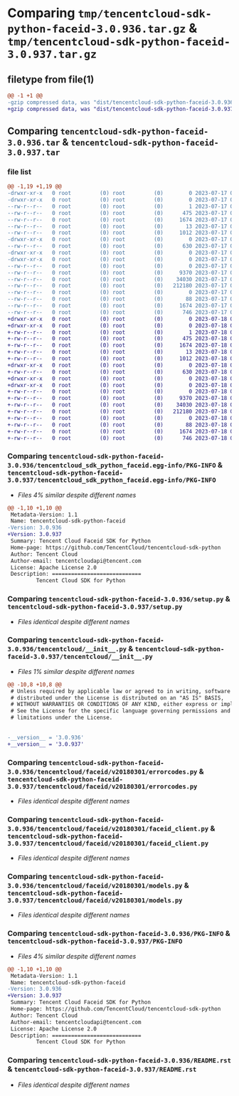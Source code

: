 # Comparing `tmp/tencentcloud-sdk-python-faceid-3.0.936.tar.gz` & `tmp/tencentcloud-sdk-python-faceid-3.0.937.tar.gz`

## filetype from file(1)

```diff
@@ -1 +1 @@
-gzip compressed data, was "dist/tencentcloud-sdk-python-faceid-3.0.936.tar", last modified: Mon Jul 17 00:25:10 2023, max compression
+gzip compressed data, was "dist/tencentcloud-sdk-python-faceid-3.0.937.tar", last modified: Tue Jul 18 00:24:04 2023, max compression
```

## Comparing `tencentcloud-sdk-python-faceid-3.0.936.tar` & `tencentcloud-sdk-python-faceid-3.0.937.tar`

### file list

```diff
@@ -1,19 +1,19 @@
-drwxr-xr-x   0 root         (0) root         (0)        0 2023-07-17 00:25:10.000000 tencentcloud-sdk-python-faceid-3.0.936/
-drwxr-xr-x   0 root         (0) root         (0)        0 2023-07-17 00:25:10.000000 tencentcloud-sdk-python-faceid-3.0.936/tencentcloud_sdk_python_faceid.egg-info/
--rw-r--r--   0 root         (0) root         (0)        1 2023-07-17 00:25:10.000000 tencentcloud-sdk-python-faceid-3.0.936/tencentcloud_sdk_python_faceid.egg-info/dependency_links.txt
--rw-r--r--   0 root         (0) root         (0)      475 2023-07-17 00:25:10.000000 tencentcloud-sdk-python-faceid-3.0.936/tencentcloud_sdk_python_faceid.egg-info/SOURCES.txt
--rw-r--r--   0 root         (0) root         (0)     1674 2023-07-17 00:25:10.000000 tencentcloud-sdk-python-faceid-3.0.936/tencentcloud_sdk_python_faceid.egg-info/PKG-INFO
--rw-r--r--   0 root         (0) root         (0)       13 2023-07-17 00:25:10.000000 tencentcloud-sdk-python-faceid-3.0.936/tencentcloud_sdk_python_faceid.egg-info/top_level.txt
--rw-r--r--   0 root         (0) root         (0)     1012 2023-07-17 00:25:10.000000 tencentcloud-sdk-python-faceid-3.0.936/setup.py
-drwxr-xr-x   0 root         (0) root         (0)        0 2023-07-17 00:25:10.000000 tencentcloud-sdk-python-faceid-3.0.936/tencentcloud/
--rw-r--r--   0 root         (0) root         (0)      630 2023-07-17 00:25:10.000000 tencentcloud-sdk-python-faceid-3.0.936/tencentcloud/__init__.py
-drwxr-xr-x   0 root         (0) root         (0)        0 2023-07-17 00:25:10.000000 tencentcloud-sdk-python-faceid-3.0.936/tencentcloud/faceid/
-drwxr-xr-x   0 root         (0) root         (0)        0 2023-07-17 00:25:10.000000 tencentcloud-sdk-python-faceid-3.0.936/tencentcloud/faceid/v20180301/
--rw-r--r--   0 root         (0) root         (0)        0 2023-07-17 00:25:10.000000 tencentcloud-sdk-python-faceid-3.0.936/tencentcloud/faceid/v20180301/__init__.py
--rw-r--r--   0 root         (0) root         (0)     9370 2023-07-17 00:25:10.000000 tencentcloud-sdk-python-faceid-3.0.936/tencentcloud/faceid/v20180301/errorcodes.py
--rw-r--r--   0 root         (0) root         (0)    34030 2023-07-17 00:25:10.000000 tencentcloud-sdk-python-faceid-3.0.936/tencentcloud/faceid/v20180301/faceid_client.py
--rw-r--r--   0 root         (0) root         (0)   212180 2023-07-17 00:25:10.000000 tencentcloud-sdk-python-faceid-3.0.936/tencentcloud/faceid/v20180301/models.py
--rw-r--r--   0 root         (0) root         (0)        0 2023-07-17 00:25:10.000000 tencentcloud-sdk-python-faceid-3.0.936/tencentcloud/faceid/__init__.py
--rw-r--r--   0 root         (0) root         (0)       88 2023-07-17 00:25:10.000000 tencentcloud-sdk-python-faceid-3.0.936/setup.cfg
--rw-r--r--   0 root         (0) root         (0)     1674 2023-07-17 00:25:10.000000 tencentcloud-sdk-python-faceid-3.0.936/PKG-INFO
--rw-r--r--   0 root         (0) root         (0)      746 2023-07-17 00:25:10.000000 tencentcloud-sdk-python-faceid-3.0.936/README.rst
+drwxr-xr-x   0 root         (0) root         (0)        0 2023-07-18 00:24:04.000000 tencentcloud-sdk-python-faceid-3.0.937/
+drwxr-xr-x   0 root         (0) root         (0)        0 2023-07-18 00:24:04.000000 tencentcloud-sdk-python-faceid-3.0.937/tencentcloud_sdk_python_faceid.egg-info/
+-rw-r--r--   0 root         (0) root         (0)        1 2023-07-18 00:24:04.000000 tencentcloud-sdk-python-faceid-3.0.937/tencentcloud_sdk_python_faceid.egg-info/dependency_links.txt
+-rw-r--r--   0 root         (0) root         (0)      475 2023-07-18 00:24:04.000000 tencentcloud-sdk-python-faceid-3.0.937/tencentcloud_sdk_python_faceid.egg-info/SOURCES.txt
+-rw-r--r--   0 root         (0) root         (0)     1674 2023-07-18 00:24:04.000000 tencentcloud-sdk-python-faceid-3.0.937/tencentcloud_sdk_python_faceid.egg-info/PKG-INFO
+-rw-r--r--   0 root         (0) root         (0)       13 2023-07-18 00:24:04.000000 tencentcloud-sdk-python-faceid-3.0.937/tencentcloud_sdk_python_faceid.egg-info/top_level.txt
+-rw-r--r--   0 root         (0) root         (0)     1012 2023-07-18 00:24:04.000000 tencentcloud-sdk-python-faceid-3.0.937/setup.py
+drwxr-xr-x   0 root         (0) root         (0)        0 2023-07-18 00:24:04.000000 tencentcloud-sdk-python-faceid-3.0.937/tencentcloud/
+-rw-r--r--   0 root         (0) root         (0)      630 2023-07-18 00:24:04.000000 tencentcloud-sdk-python-faceid-3.0.937/tencentcloud/__init__.py
+drwxr-xr-x   0 root         (0) root         (0)        0 2023-07-18 00:24:04.000000 tencentcloud-sdk-python-faceid-3.0.937/tencentcloud/faceid/
+drwxr-xr-x   0 root         (0) root         (0)        0 2023-07-18 00:24:04.000000 tencentcloud-sdk-python-faceid-3.0.937/tencentcloud/faceid/v20180301/
+-rw-r--r--   0 root         (0) root         (0)        0 2023-07-18 00:24:04.000000 tencentcloud-sdk-python-faceid-3.0.937/tencentcloud/faceid/v20180301/__init__.py
+-rw-r--r--   0 root         (0) root         (0)     9370 2023-07-18 00:24:04.000000 tencentcloud-sdk-python-faceid-3.0.937/tencentcloud/faceid/v20180301/errorcodes.py
+-rw-r--r--   0 root         (0) root         (0)    34030 2023-07-18 00:24:04.000000 tencentcloud-sdk-python-faceid-3.0.937/tencentcloud/faceid/v20180301/faceid_client.py
+-rw-r--r--   0 root         (0) root         (0)   212180 2023-07-18 00:24:04.000000 tencentcloud-sdk-python-faceid-3.0.937/tencentcloud/faceid/v20180301/models.py
+-rw-r--r--   0 root         (0) root         (0)        0 2023-07-18 00:24:04.000000 tencentcloud-sdk-python-faceid-3.0.937/tencentcloud/faceid/__init__.py
+-rw-r--r--   0 root         (0) root         (0)       88 2023-07-18 00:24:04.000000 tencentcloud-sdk-python-faceid-3.0.937/setup.cfg
+-rw-r--r--   0 root         (0) root         (0)     1674 2023-07-18 00:24:04.000000 tencentcloud-sdk-python-faceid-3.0.937/PKG-INFO
+-rw-r--r--   0 root         (0) root         (0)      746 2023-07-18 00:24:04.000000 tencentcloud-sdk-python-faceid-3.0.937/README.rst
```

### Comparing `tencentcloud-sdk-python-faceid-3.0.936/tencentcloud_sdk_python_faceid.egg-info/PKG-INFO` & `tencentcloud-sdk-python-faceid-3.0.937/tencentcloud_sdk_python_faceid.egg-info/PKG-INFO`

 * *Files 4% similar despite different names*

```diff
@@ -1,10 +1,10 @@
 Metadata-Version: 1.1
 Name: tencentcloud-sdk-python-faceid
-Version: 3.0.936
+Version: 3.0.937
 Summary: Tencent Cloud Faceid SDK for Python
 Home-page: https://github.com/TencentCloud/tencentcloud-sdk-python
 Author: Tencent Cloud
 Author-email: tencentcloudapi@tencent.com
 License: Apache License 2.0
 Description: ============================
         Tencent Cloud SDK for Python
```

### Comparing `tencentcloud-sdk-python-faceid-3.0.936/setup.py` & `tencentcloud-sdk-python-faceid-3.0.937/setup.py`

 * *Files identical despite different names*

### Comparing `tencentcloud-sdk-python-faceid-3.0.936/tencentcloud/__init__.py` & `tencentcloud-sdk-python-faceid-3.0.937/tencentcloud/__init__.py`

 * *Files 1% similar despite different names*

```diff
@@ -10,8 +10,8 @@
 # Unless required by applicable law or agreed to in writing, software
 # distributed under the License is distributed on an "AS IS" BASIS,
 # WITHOUT WARRANTIES OR CONDITIONS OF ANY KIND, either express or implied.
 # See the License for the specific language governing permissions and
 # limitations under the License.
 
 
-__version__ = '3.0.936'
+__version__ = '3.0.937'
```

### Comparing `tencentcloud-sdk-python-faceid-3.0.936/tencentcloud/faceid/v20180301/errorcodes.py` & `tencentcloud-sdk-python-faceid-3.0.937/tencentcloud/faceid/v20180301/errorcodes.py`

 * *Files identical despite different names*

### Comparing `tencentcloud-sdk-python-faceid-3.0.936/tencentcloud/faceid/v20180301/faceid_client.py` & `tencentcloud-sdk-python-faceid-3.0.937/tencentcloud/faceid/v20180301/faceid_client.py`

 * *Files identical despite different names*

### Comparing `tencentcloud-sdk-python-faceid-3.0.936/tencentcloud/faceid/v20180301/models.py` & `tencentcloud-sdk-python-faceid-3.0.937/tencentcloud/faceid/v20180301/models.py`

 * *Files identical despite different names*

### Comparing `tencentcloud-sdk-python-faceid-3.0.936/PKG-INFO` & `tencentcloud-sdk-python-faceid-3.0.937/PKG-INFO`

 * *Files 4% similar despite different names*

```diff
@@ -1,10 +1,10 @@
 Metadata-Version: 1.1
 Name: tencentcloud-sdk-python-faceid
-Version: 3.0.936
+Version: 3.0.937
 Summary: Tencent Cloud Faceid SDK for Python
 Home-page: https://github.com/TencentCloud/tencentcloud-sdk-python
 Author: Tencent Cloud
 Author-email: tencentcloudapi@tencent.com
 License: Apache License 2.0
 Description: ============================
         Tencent Cloud SDK for Python
```

### Comparing `tencentcloud-sdk-python-faceid-3.0.936/README.rst` & `tencentcloud-sdk-python-faceid-3.0.937/README.rst`

 * *Files identical despite different names*

